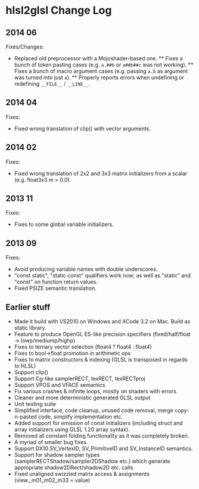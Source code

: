 hlsl2glsl Change Log
=========================

2014 06
-------

Fixes/Changes:

* Replaced old preprocessor with a Mojoshader-based one.
** Fixes a bunch of token pasting cases (e.g. `a.##b` or `a##b##c` was not working).
** Fixes a bunch of macro argument cases (e.g. passing `a.b` as argument was turned into just `a`).
** Properly reports errors when undefining or redefining `__FILE__` / `__LINE__`.

2014 04
-------

Fixes:

* Fixed wrong translation of clip() with vector arguments.

2014 02
-------

Fixes:

* Fixed wrong translation of 2x2 and 3x3 matrix initializers from a scalar (e.g. float3x3 m = 0.0).

2013 11
-------

Fixes:

* Fixes to some global variable initializers.

2013 09
-------

Fixes:

* Avoid producing variable names with double underscores.
* "const static", "static const" qualifiers work now; as well as "static" and "const" on function return values.
* Fixed PSIZE semantic translation.


Earlier stuff
-------------

* Made it build with VS2010 on Windows and XCode 3.2 on Mac. Build as static library.
* Feature to produce OpenGL ES-like precision specifiers (fixed/half/float -> lowp/mediump/highp)
* Fixes to ternary vector selection (float4 ? float4 : float4)
* Fixes to bool->float promotion in arithmetic ops
* Fixes to matrix constructors & indexing (GLSL is transposed in regards to HLSL)
* Support clip()
* Support Cg-like samplerRECT, texRECT, texRECTproj
* Support VPOS and VFACE semantics
* Fix various crashes & infinite loops, mostly on shaders with errors
* Cleaner and more deterministic generated GLSL output
* Unit testing suite
* Simplified interface, code cleanup, unused code removal, merge copy-n-pasted code, simplify implementation etc.
* Added support for emission of const initializers (including struct and array initializers using GLSL 1.20 array syntax).
* Removed all constant folding functionality as it was completely broken.
* A myriad of smaller bug fixes.
* Support DX10 SV_VertexID, SV_PrimitiveID and SV_InstanceID semantics.
* Support for shadow sampler types (samplerRECTShadow/sampler2DShadow etc.) which generate appropriate shadow2DRect/shadow2D etc. calls.
* Fixed unaligned swizzled matrix access & assignments (view._m01_m02_m33 = value)
